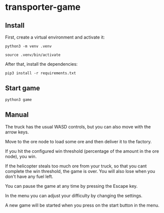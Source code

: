 # transporter-game

## Install

First, create a virtual environment and activate it:

```
python3 -m venv .venv
```

```
source .venv/bin/activate
```

After that, install the dependencies:

```
pip3 install -r requirements.txt
```

## Start game

```
python3 game
```

## Manual

The truck has the usual WASD controls, but you can also move with the arrow keys.

Move to the ore node to load some ore and then deliver it to the factory.

If you hit the configured win threshold (percentage of the amount in the ore node), you win.

If the helicopter steals too much ore from your truck, so that you cant complete the win threshold, the game is over. You will also lose when you don't have any fuel left.

You can pause the game at any time by pressing the Escape key.

In the menu you can adjust your difficulty by changing the settings.

A new game will be started when you press on the start button in the menu.
